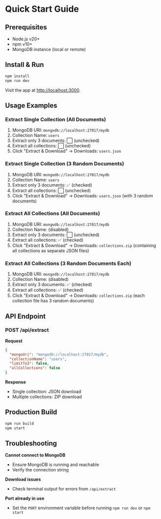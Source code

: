 # Quick Start Guide

## Prerequisites
- Node.js v20+
- npm v10+
- MongoDB instance (local or remote)

## Install & Run

```bash
npm install
npm run dev
```

Visit the app at [http://localhost:3000](http://localhost:3000).

## Usage Examples

### Extract Single Collection (All Documents)
1. MongoDB URI: `mongodb://localhost:27017/mydb`
2. Collection Name: `users`
3. Extract only 3 documents: ⬜ (unchecked)
4. Extract all collections: ⬜ (unchecked)
5. Click "Extract & Download"
→ Downloads: `users.json`

### Extract Single Collection (3 Random Documents)
1. MongoDB URI: `mongodb://localhost:27017/mydb`
2. Collection Name: `users`
3. Extract only 3 documents: ✅ (checked)
4. Extract all collections: ⬜ (unchecked)
5. Click "Extract & Download"
→ Downloads: `users.json` (with 3 random documents)

### Extract All Collections (All Documents)
1. MongoDB URI: `mongodb://localhost:27017/mydb`
2. Collection Name: (disabled)
3. Extract only 3 documents: ⬜ (unchecked)
4. Extract all collections: ✅ (checked)
5. Click "Extract & Download"
→ Downloads: `collections.zip` (containing all collections as separate JSON files)

### Extract All Collections (3 Random Documents Each)
1. MongoDB URI: `mongodb://localhost:27017/mydb`
2. Collection Name: (disabled)
3. Extract only 3 documents: ✅ (checked)
4. Extract all collections: ✅ (checked)
5. Click "Extract & Download"
→ Downloads: `collections.zip` (each collection file has 3 random documents)

## API Endpoint

### POST /api/extract

**Request**
```json
{
  "mongoUri": "mongodb://localhost:27017/mydb",
  "collectionName": "users",
  "limitTo3": false,
  "allCollections": false
}
```

**Response**
- Single collection: JSON download
- Multiple collections: ZIP download

## Production Build

```bash
npm run build
npm start
```

## Troubleshooting

**Cannot connect to MongoDB**
- Ensure MongoDB is running and reachable
- Verify the connection string

**Download issues**
- Check terminal output for errors from `/api/extract`

**Port already in use**
- Set the `PORT` environment variable before running `npm run dev` or `npm start`
